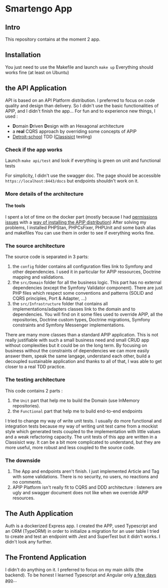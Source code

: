 # Smartengo App

## Intro

This repository contains at the moment 2 app.

## Installation

You just need to use the Makefile and launch `make up`
Everything should works fine (at least on Ubuntu)
## the API Application

API is based on an API Platform distribution.
I preferred to focus on code quality and design than delivery.
So I didn't use the basic functionalities of APIP, and I didn't finish the app...
For fun and to experience new things, I used : 
* **D**omain **D**riven **D**esign with an Hexagonal architecture
* a **real** CQRS approach by overriding some concepts of APIP
* [Detroit-school](https://github.com/testdouble/contributing-tests/wiki/Detroit-school-TDD) TDD ([Classisict](https://martinfowler.com/articles/mocksArentStubs.html#SoShouldIBeAClassicistOrAMockist) testing)

### Check if the app works

Launch `make api/test` and look if everything is green on unit and functional tests

For simplicity, I didn't use the swagger doc. The page should be accessible `https://localhost:8443/docs` but endpoints shouldn't work on it.

### More details of the architecture

#### The tools

I spent a lot of time on the docker part (mostly because I had [permissions issues](https://github.com/api-platform/api-platform/issues/319#issuecomment-307037562) with a [way of installing the APIP distribution](https://github.com/api-platform/api-platform/releases/tag/v2.5.7))
After solving my problems, I installed PHPStan, PHPCsFixer, PHPUnit and some bash alias and makefiles
You can use them in order to see if everything works fine.

### The source architecture

The source code is separated in 3 parts:
1. the `config` folder contains all configuration files link to Symfony and other dependencies.
I used it in particular for APIP ressources, Doctrine mapping and validations.
2. the `src/Domain` folder for all the business logic. This part has no external dependencies (except the Symfony Validator component). 
There are just PHP files which respect some conventions and patterns (SOLID and CQRS principles, Port & Adapter, ...)
3. the `src/Infrastructure` folder that contains all implementations/adapters classes link to the domain and to dependencies. You will find on it some files used to override APIP, all the repositories, Doctrine custom types, Doctrine migrations, Symfony constraints and Symfony Messenger implementations.

There are many more classes than a standard APIP application. This is not really justifiable with such a small business need and small CRUD app without complexities but it could be on the long term.
By focusing on business without the constraints of dependencies we can more easily answer them, speak the same langage, understand each other, build a decoupled sustainable application and thanks to all of that, I was able to get closer to a real TDD practice.

### The testing architecture
This code contains 2 parts :
1. the `Unit` part that help me to build the Domain (use InMemory repositories). 
2. the `Functional` part that help me to build end-to-end endpoints

I tried to change my way of write unit tests. I usually do more functional and integration tests because my way of writing unit test came from a mockist style which generated tests coupled to the implementation with little values and a weak refactoring capacity.
The unit tests of this app are written in a Classisict way. It can be a bit more complicated to understand, but they are more useful, more robust and less coupled to the source code.

### The downside
1. The App and endpoints aren't finish. I just implemented Article and Tag with some validations. There is no security, no users, no reactions and no comments.
2. APIP Platform isn't really fit to CQRS and DDD architecture : listeners are ugly and swagger document does not like when we override APIP resources.

## The Auth Application
Auth is a dockerized Express app.
I created the APP, used Typescript and an ORM (TypeORM) in order to initialize a migration for an user table
I tried to create and test an endpoint with Jest and SuperTest but it didn't works. I didn't look any further.

## The Frontend Application

I didn't do anything on it. I preferred to focus on my main skills (the backend). To be honest I learned Typescript and Angular only  [a few days ago](https://github.com/FabienSalles/angular-tour-of-heroes)...
